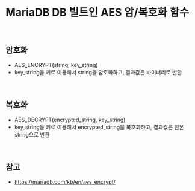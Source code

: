 # MariaDB DB 빌트인 AES 암/복호화 함수

<br>

## 암호화

- AES_ENCRYPT(string, key_string)
- key_string을 키로 이용해서 string을 암호화하고, 결과값은 바이너리로 반환

<br>

## 복호화

- AES_DECRYPT(encrypted_string, key_string)
- key_string을 키로 이용해서 encrypted_string을 복호화하고, 결과값은 원본 string으로 반환

<br>

## 참고

- https://mariadb.com/kb/en/aes_encrypt/
